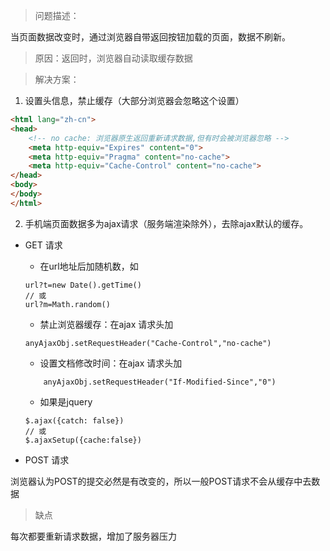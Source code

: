 > 问题描述：

当页面数据改变时，通过浏览器自带返回按钮加载的页面，数据不刷新。

> 原因：返回时，浏览器自动读取缓存数据

> 解决方案：

1. 设置头信息，禁止缓存（大部分浏览器会忽略这个设置）
```html
<html lang="zh-cn">
<head>
    <!-- no cache: 浏览器原生返回重新请求数据,但有时会被浏览器忽略 -->
    <meta http-equiv="Expires" content="0">
    <meta http-equiv="Pragma" content="no-cache">
    <meta http-equiv="Cache-Control" content="no-cache">
</head>
<body>
</body>
</html>

```

2. 手机端页面数据多为ajax请求（服务端渲染除外），去除ajax默认的缓存。
- GET 请求
    - 在url地址后加随机数，如
    ```
    url?t=new Date().getTime()
    // 或
    url?m=Math.random()
    ```
    - 禁止浏览器缓存：在ajax 请求头加
    ```
    anyAjaxObj.setRequestHeader("Cache-Control","no-cache")
    ```
    - 设置文档修改时间：在ajax 请求头加
    ```
        anyAjaxObj.setRequestHeader("If-Modified-Since","0")
    ```
    - 如果是jquery
    ```
    $.ajax({catch: false})
    // 或
    $.ajaxSetup({cache:false})
    ```

- POST 请求

浏览器认为POST的提交必然是有改变的，所以一般POST请求不会从缓存中去数据

> 缺点

每次都要重新请求数据，增加了服务器压力
